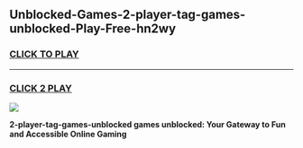 
## Unblocked-Games-2-player-tag-games-unblocked-Play-Free-hn2wy
<h3>
<a href="https://premium76.site?title=2-player-tag-games-unblocked&ref=21A">CLICK TO PLAY</a></h3>
<hr>

<h3>
<a href="https://premium76.site?title=2-player-tag-games-unblocked&ref=21A">CLICK 2 PLAY</a>
  
</h3>

<a href="https://premium76.site?title=2-player-tag-games-unblocked&ref=21A"><img src="https://clearcache.store/games.png"></a>


**2-player-tag-games-unblocked games unblocked: Your Gateway to Fun and Accessible Online Gaming**
